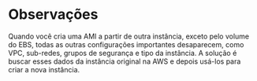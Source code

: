 # Observações
Quando você cria uma AMI a partir de outra instância, exceto pelo volume do EBS, todas as outras configurações importantes desaparecem, como VPC, sub-redes, grupos de segurança e tipo da instância.
A solução é buscar esses dados da instância original na AWS e depois usá-los para criar a nova instância.
